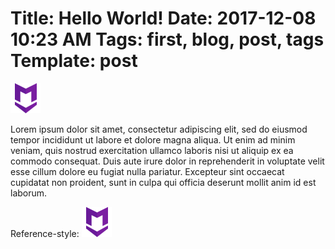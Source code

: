 Title: Hello World!
Date: 2017-12-08 10:23 AM
Tags: first, blog, post, tags
Template: post
===
![alt text][logo]

Lorem ipsum dolor sit amet, consectetur adipiscing elit, sed do eiusmod tempor incididunt ut labore et dolore magna aliqua. Ut enim ad minim veniam, quis nostrud exercitation ullamco laboris nisi ut aliquip ex ea commodo consequat. Duis aute irure dolor in reprehenderit in voluptate velit esse cillum dolore eu fugiat nulla pariatur. Excepteur sint occaecat cupidatat non proident, sunt in culpa qui officia deserunt mollit anim id est laborum.

Reference-style: 
![alt text][logo]

[logo]: icon48.png "Logo Title Text 2"